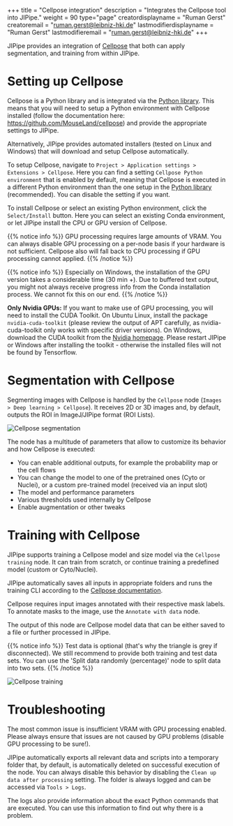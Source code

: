 +++
title = "Cellpose integration"
description = "Integrates the Cellpose tool into JIPipe."
weight = 90
type="page"
creatordisplayname = "Ruman Gerst"
creatoremail = "ruman.gerst@leibniz-hki.de"
lastmodifierdisplayname = "Ruman Gerst"
lastmodifieremail = "ruman.gerst@leibniz-hki.de"
+++

JIPipe provides an integration of [Cellpose](https://www.cellpose.org/) that both can apply
segmentation, and training from within JIPipe.

# Setting up Cellpose

Cellpose is a Python library and is integrated via the [Python library](/documentation/standard-library/python/).
This means that you will need to setup a Python environment with Cellpose installed (follow the documentation here: https://github.com/MouseLand/cellpose) and provide the
appropriate settings to JIPipe.

Alternatively, JIPipe provides automated installers (tested on Linux and Windows) that will download and setup Cellpose automatically.

To setup Cellpose, navigate to `Project > Application settings > Extensions > Cellpose`.
Here you can find a setting `Cellpose Python environment` that is enabled by default, meaning that
Cellpose is executed in a different Python environment than the one setup in the [Python library](/documentation/standard-library/python/) (recommended).
You can disable the setting if you want.

To install Cellpose or select an existing Python environment, click the `Select/Install` button.
Here you can select an existing Conda environment, or let JIPipe install the CPU or GPU version of Cellpose.

{{% notice info %}}
GPU processing requires large amounts of VRAM. You can always disable GPU processing on a per-node basis if
your hardware is not sufficient. Cellpose also will fall back to CPU processing if GPU processing cannot applied.
{{% /notice %}}

{{% notice info %}}
Especially on Windows, the installation of the GPU version takes a considerable time (30 min +). Due to buffered text output, you might not always receive
progress info from the Conda installation process. We cannot fix this on our end.
{{% /notice %}}

<div class="notices warning" >
<strong>Only Nvidia GPUs:</strong>
If you want to make use of GPU processing, you will need to install the CUDA Toolkit.
On Ubuntu Linux, install the package <code>nvidia-cuda-toolkit</code> (please review the output of APT carefully, as nvidia-cuda-toolkit only works with specific driver versions).
On Windows, download the CUDA toolkit from the <a href="https://developer.nvidia.com/cuda-downloads" target="_blank">Nvidia homepage</a>. Please restart JIPipe or Windows after installing the toolkit - 
otherwise the installed files will not be found by Tensorflow.
</div>

# Segmentation with Cellpose

Segmenting images with Cellpose is handled by the `Cellpose` node (`Images > Deep learning > Cellpose`).
It receives 2D or 3D images and, by default, outputs the ROI in ImageJ/JIPipe format (ROI Lists).

![Cellpose segmentation](/img/documentation/cellpose-segmentation.png)

The node has a multitude of parameters that allow to customize its behavior and how Cellpose is executed:

- You can enable additional outputs, for example the probability map or the cell flows
- You can change the model to one of the pretrained ones (Cyto or Nuclei), or a custom pre-trained model (received via an input slot)
- The model and performance parameters
- Various thresholds used internally by Cellpose
- Enable augmentation or other tweaks

# Training with Cellpose

JIPipe supports training a Cellpose model and size model via the `Cellpose training` node.
It can train from scratch, or continue training a predefined model (custom or Cyto/Nuclei).

JIPipe automatically saves all inputs in appropriate folders and runs the training CLI according
to the [Cellpose documentation](https://cellpose.readthedocs.io/en/latest/train.html).

Cellpose requires input images annotated with their respective mask labels. To annotate masks to the 
image, use the `Annotate with data` node.

The output of this node are Cellpose model data that can be either saved to a file or
further processed in JIPipe.

{{% notice info %}}
Test data is optional (that's why the triangle is grey if disconnected). We still recommend to provide both training and test data sets.
You can use the 'Split data randomly (percentage)' node to split data into two sets.
{{% /notice %}}

![Cellpose training](/img/documentation/cellpose-training.png)

# Troubleshooting

The most common issue is insufficient VRAM with GPU processing enabled. Please always ensure that
issues are not caused by GPU problems (disable GPU processing to be sure!).

JIPipe automatically exports all relevant data and scripts into a temporary folder that, by default,
is automatically deleted on successful execution of the node.
You can always disable this behavior by disabling the `Clean up data after processing` setting. The folder is
always logged and can be accessed via `Tools > Logs`.

The logs also provide information about the exact Python commands that are executed. You can use this information to
find out why there is a problem.

